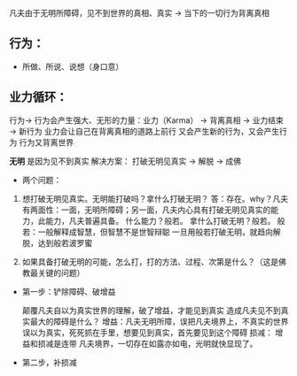 凡夫由于无明所障碍，见不到世界的真相、真实 -> 当下的一切行为背离真相

## 行为：
  * 所做、所说、说想（身口意）

## 业力循环：
行为→ 行为会产生强大、无形的力量：业力（Karma） → 背离真相 → 业力结束 → 新行为
业力会让自己在背离真相的道路上前行
又会产生新的行为，又会产生行为
行为又背离世界

**无明** 是因为见不到真实
解决方案： 打破无明见真实 → 解脱 → 成佛

* 两个问题：

1. 想打破无明见真实。无明能打破吗？拿什么打破无明？
答：存在。why？凡夫有两面性：一面，无明所障碍；另一面，凡夫内心具有打破无明见真实的能力，此能力，凡夫普遍具备。
  什么能力？般若。
  拿什么打破无明？般若。
  般若：一般解释成智慧，但智慧不是世智辩聪
  一旦用般若打破无明，就趋向解脱，达到般若波罗蜜

2. 如果具备打破无明的可能，怎么打，打的方法、过程、次第是什么？（这是佛教最关键的问题）
  * 第一步：铲除障碍、破增益
    
    颠覆凡夫自以为真实世界的理解，破了增益，才能见到真实
    造成凡夫见不到真实最大的障碍是什么？
    增益：凡夫无明所障，误把凡夫境界上，不真实的世界误以为真实，死死抓在手里，想要见到真实，首先要见到这个障碍
    损减： 
    增益和损减是连带
    凡夫境界，一切存在如露亦如电，光明就快显现了。
    
  * 第二步，补损减
    
    

    
